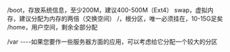 

/boot，存放系统信息，至少200M，建议400-500M（Ext4）
swap，虚拟内存，建议分配为内存的两倍（交换空间）
/，根分区，唯一必须挂在，10-15G足矣
/home，用户空间，剩余全部分配

/var ----如果您要作一些服务器方面的应用，可以考虑给它分配一个较大的分区
